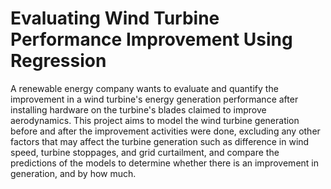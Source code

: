 # Evaluating Wind Turbine Performance Improvement Using Regression
A renewable energy company wants to evaluate and quantify the improvement in a wind turbine's energy generation performance after installing hardware on the turbine's blades claimed to improve aerodynamics. This project aims to model the wind turbine generation before and after the improvement activities were done, excluding any other factors that may affect the turbine generation such as difference in wind speed, turbine stoppages, and grid curtailment, and compare the predictions of the models to determine whether there is an improvement in generation, and by how much.
